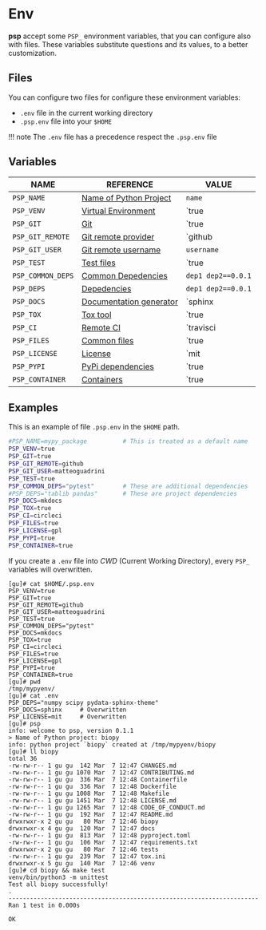 # Env

**psp** accept some `PSP_` environment variables, that you can configure also with files. These variables substitute questions and its values, to a better customization.

## Files

You can configure two files for configure these environment variables:

* `.env` file in the current working directory
* `.psp.env` file into your `$HOME`

!!! note
    The `.env` file has a precedence respect the `.psp.env` file

## Variables

| **NAME**          | **REFERENCE**                                              | **VALUE**                      |
|-------------------|------------------------------------------------------------|--------------------------------|
| `PSP_NAME`        | [Name of Python Project](simple.md#name-of-python-project) | `name`                         |
| `PSP_VENV`        | [Virtual Environment](simple.md#virtual-environment)       | `true|false`                   |
| `PSP_GIT`         | [Git](simple.md#git)                                       | `true|false`                   |
| `PSP_GIT_REMOTE`  | [Git remote provider](simple.md#git-remote-provider)       | `github|gitlab`                |
| `PSP_GIT_USER`    | [Git remote username](simple.md#git-remote-username)       | `username`                     |
| `PSP_TEST`        | [Test files](simple.md#test-files)                         | `true|false`                   |
| `PSP_COMMON_DEPS` | [Common Depedencies](simple.md#dependencies)               | `dep1 dep2==0.0.1`             |
| `PSP_DEPS`        | [Depedencies](simple.md#dependencies)                      | `dep1 dep2==0.0.1`             |
| `PSP_DOCS`        | [Documentation generator](simple.md#documentation)         | `sphinx|mkdocs`                |
| `PSP_TOX`         | [Tox tool](simple.md#tox-tool)                             | `true|false`                   |
| `PSP_CI`          | [Remote CI](simple.md#remote-ci-continuous-integration)    | `travisci|circleci`            |
| `PSP_FILES`       | [Common files](simple.md#common-files)                     | `true|false`                   |
| `PSP_LICENSE`     | [License](simple.md#license)                               | `mit|apache|cc|mozilla|gpl`    |
| `PSP_PYPI`        | [PyPi dependencies](simple.md#pypi-dependencies)           | `true|false`                   |
| `PSP_CONTAINER`   | [Containers](simple.md#dockerpodman)                       | `true|false`                   |


## Examples

This is an example of file `.psp.env` in the `$HOME` path.

```bash
#PSP_NAME=mypy_package          # This is treated as a default name
PSP_VENV=true
PSP_GIT=true
PSP_GIT_REMOTE=github
PSP_GIT_USER=matteoguadrini
PSP_TEST=true
PSP_COMMON_DEPS="pytest"        # These are additional dependencies
#PSP_DEPS="tablib pandas"       # These are project dependencies
PSP_DOCS=mkdocs
PSP_TOX=true
PSP_CI=circleci
PSP_FILES=true
PSP_LICENSE=gpl
PSP_PYPI=true
PSP_CONTAINER=true
```

If you create a `.env` file into _CWD_ (Current Working Directory), every `PSP_` variables will overwritten.

```console
[gu]# cat $HOME/.psp.env
PSP_VENV=true
PSP_GIT=true
PSP_GIT_REMOTE=github
PSP_GIT_USER=matteoguadrini
PSP_TEST=true
PSP_COMMON_DEPS="pytest"
PSP_DOCS=mkdocs
PSP_TOX=true
PSP_CI=circleci
PSP_FILES=true
PSP_LICENSE=gpl
PSP_PYPI=true
PSP_CONTAINER=true
[gu]# pwd
/tmp/mypyenv/
[gu]# cat .env
PSP_DEPS="numpy scipy pydata-sphinx-theme"
PSP_DOCS=sphinx     # Overwritten
PSP_LICENSE=mit     # Overwritten
[gu]# psp
info: welcome to psp, version 0.1.1
> Name of Python project: biopy
info: python project `biopy` created at /tmp/mypyenv/biopy
[gu]# ll biopy
total 36
-rw-rw-r-- 1 gu gu  142 Mar  7 12:47 CHANGES.md
-rw-rw-r-- 1 gu gu 1070 Mar  7 12:47 CONTRIBUTING.md
-rw-rw-r-- 1 gu gu  336 Mar  7 12:48 Containerfile
-rw-rw-r-- 1 gu gu  336 Mar  7 12:48 Dockerfile
-rw-rw-r-- 1 gu gu 1008 Mar  7 12:48 Makefile
-rw-rw-r-- 1 gu gu 1451 Mar  7 12:48 LICENSE.md
-rw-rw-r-- 1 gu gu 1265 Mar  7 12:48 CODE_OF_CONDUCT.md
-rw-rw-r-- 1 gu gu  192 Mar  7 12:47 README.md
drwxrwxr-x 2 gu gu   80 Mar  7 12:46 biopy
drwxrwxr-x 4 gu gu  120 Mar  7 12:47 docs
-rw-rw-r-- 1 gu gu  813 Mar  7 12:48 pyproject.toml
-rw-rw-r-- 1 gu gu  106 Mar  7 12:47 requirements.txt
drwxrwxr-x 2 gu gu   80 Mar  7 12:46 tests
-rw-rw-r-- 1 gu gu  239 Mar  7 12:47 tox.ini
drwxrwxr-x 5 gu gu  140 Mar  7 12:46 venv
[gu]# cd biopy && make test
venv/bin/python3 -m unittest
Test all biopy successfully!
.
----------------------------------------------------------------------
Ran 1 test in 0.000s

OK
```
